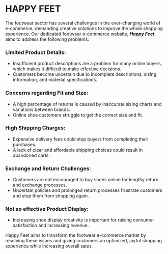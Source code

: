 # HAPPY FEET

The footwear sector has several challenges in the ever-changing world of e-commerce, demanding creative solutions to improve the whole shopping experience. Our dedicated footwear e-commerce website,  _**Happy Feet**_, aims to address the following problems:

### Limited Product Details:
- Insufficient product descriptions are a problem for many online buyers, which makes it difficult to make effective decisions.
- Customers become uncertain due to incomplete descriptions, sizing information, and material specifications.

### Concerns regarding Fit and Size:
- A high percentage of returns is caused by inaccurate sizing charts and variations between brands.
- Online shoe customers struggle to get the correct size and fit.

### High Shipping Charges:
- Expensive delivery fees could stop buyers from completing their purchases.
- A lack of clear and affordable shipping choices could result in abandoned carts.

### Exchange and Return Challenges:
- Customers are not encouraged to buy shoes online for lengthy return and exchange processes.
- Uncertain policies and prolonged return processes frustrate customers and stop them from shopping again.

### Not so effective Product Display:
- Increasing shoe display creativity is important for raising consumer satisfaction and increasing revenue.

Happy Feet aims to transform the footwear e-commerce market by resolving these issues and giving customers an optimized, joyful shopping experience while increasing overall sales.
